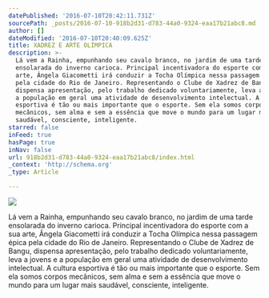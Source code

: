```yaml
---
datePublished: '2016-07-10T20:42:11.731Z'
sourcePath: _posts/2016-07-10-918b2d31-d783-44a0-9324-eaa17b21abc8.md
author: []
dateModified: '2016-07-10T20:40:09.625Z'
title: XADREZ E ARTE OLÍMPICA
description: >-
  Lá vem a Rainha, empunhando seu cavalo branco, no jardim de uma tarde
  ensolarada do inverno carioca. Principal incentivadora do esporte com a sua
  arte, Ângela Giacometti irá conduzir a Tocha Olímpica nessa passagem épica
  pela cidade do Rio de Janeiro. Representando o Clube de Xadrez de Bangu,
  dispensa apresentação, pelo trabalho dedicado voluntariamente, leva a jovens e
  a população em geral uma atividade de desenvolvimento intelectual. A cultura
  esportiva é tão ou mais importante que o esporte. Sem ela somos corpos
  mecânicos, sem alma e sem a essência que move o mundo para um lugar mais
  saudável, consciente, inteligente.
starred: false
inFeed: true
hasPage: true
inNav: false
url: 918b2d31-d783-44a0-9324-eaa17b21abc8/index.html
_context: 'http://schema.org'
_type: Article

---
```

![](https://the-grid-user-content.s3-us-west-2.amazonaws.com/775a9293-d86c-4c80-9b25-9ea6b5579c3b.jpg)

Lá vem a Rainha, empunhando seu cavalo branco, no jardim de uma tarde ensolarada do inverno carioca. Principal incentivadora do esporte com a sua arte, Ângela Giacometti irá conduzir a Tocha Olímpica nessa passagem épica pela cidade do Rio de Janeiro. Representando o Clube de Xadrez de Bangu, dispensa apresentação, pelo trabalho dedicado voluntariamente, leva a jovens e a população em geral uma atividade de desenvolvimento intelectual. A cultura esportiva é tão ou mais importante que o esporte. Sem ela somos corpos mecânicos, sem alma e sem a essência que move o mundo para um lugar mais saudável, consciente, inteligente.